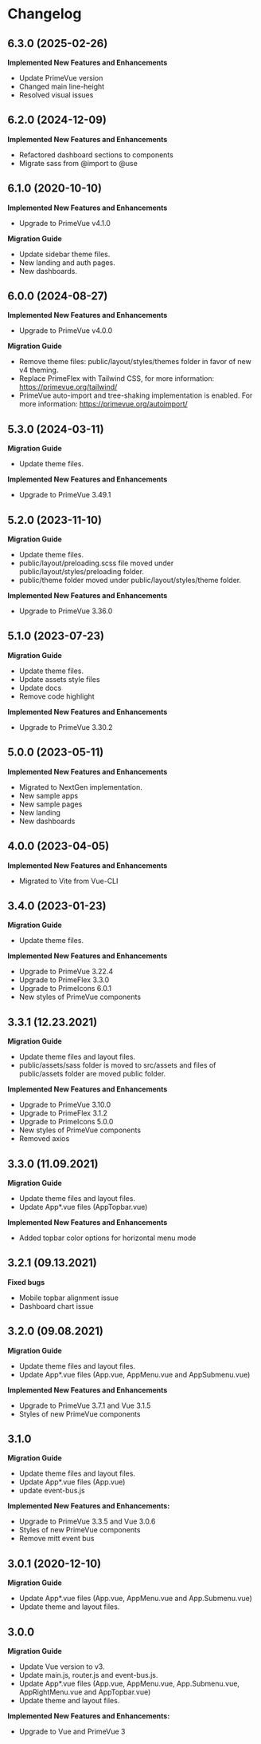 # Changelog

## 6.3.0 (2025-02-26)

**Implemented New Features and Enhancements**

-   Update PrimeVue version
-   Changed main line-height
-   Resolved visual issues

## 6.2.0 (2024-12-09)

**Implemented New Features and Enhancements**

-   Refactored dashboard sections to components
-   Migrate sass from @import to @use

## 6.1.0 (2020-10-10)

**Implemented New Features and Enhancements**

-   Upgrade to PrimeVue v4.1.0

**Migration Guide**

-   Update sidebar theme files.
-   New landing and auth pages.
-   New dashboards.

## 6.0.0 (2024-08-27)

**Implemented New Features and Enhancements**

-   Upgrade to PrimeVue v4.0.0

**Migration Guide**

-   Remove theme files: public/layout/styles/themes folder in favor of new v4 theming.
-   Replace PrimeFlex with Tailwind CSS, for more information: https://primevue.org/tailwind/
-   PrimeVue auto-import and tree-shaking implementation is enabled. For more information: https://primevue.org/autoimport/

## 5.3.0 (2024-03-11)

**Migration Guide**

-   Update theme files.

**Implemented New Features and Enhancements**

-   Upgrade to PrimeVue 3.49.1

## 5.2.0 (2023-11-10)

**Migration Guide**

-   Update theme files.
-   public/layout/preloading.scss file moved under public/layout/styles/preloading folder.
-   public/theme folder moved under public/layout/styles/theme folder.

**Implemented New Features and Enhancements**

-   Upgrade to PrimeVue 3.36.0

## 5.1.0 (2023-07-23)

**Migration Guide**

-   Update theme files.
-   Update assets style files
-   Update docs
-   Remove code highlight

**Implemented New Features and Enhancements**

-   Upgrade to PrimeVue 3.30.2

## 5.0.0 (2023-05-11)

**Implemented New Features and Enhancements**

-   Migrated to NextGen implementation.
-   New sample apps
-   New sample pages
-   New landing
-   New dashboards

## 4.0.0 (2023-04-05)

**Implemented New Features and Enhancements**

-   Migrated to Vite from Vue-CLI

## 3.4.0 (2023-01-23)

**Migration Guide**

-   Update theme files.

**Implemented New Features and Enhancements**

-   Upgrade to PrimeVue 3.22.4
-   Upgrade to PrimeFlex 3.3.0
-   Upgrade to PrimeIcons 6.0.1
-   New styles of PrimeVue components

## 3.3.1 (12.23.2021)

**Migration Guide**

-   Update theme files and layout files.
-   public/assets/sass folder is moved to src/assets and files of public/assets folder are moved public folder.

**Implemented New Features and Enhancements**

-   Upgrade to PrimeVue 3.10.0
-   Upgrade to PrimeFlex 3.1.2
-   Upgrade to PrimeIcons 5.0.0
-   New styles of PrimeVue components
-   Removed axios

## 3.3.0 (11.09.2021)

**Migration Guide**

-   Update theme files and layout files.
-   Update App\*.vue files (AppTopbar.vue)

**Implemented New Features and Enhancements**

-   Added topbar color options for horizontal menu mode

## 3.2.1 (09.13.2021)

**Fixed bugs**

-   Mobile topbar alignment issue
-   Dashboard chart issue

## 3.2.0 (09.08.2021)

**Migration Guide**

-   Update theme files and layout files.
-   Update App\*.vue files (App.vue, AppMenu.vue and AppSubmenu.vue)

**Implemented New Features and Enhancements**

-   Upgrade to PrimeVue 3.7.1 and Vue 3.1.5
-   Styles of new PrimeVue components

## 3.1.0

**Migration Guide**

-   Update theme files and layout files.
-   Update App\*.vue files (App.vue)
-   update event-bus.js

**Implemented New Features and Enhancements:**

-   Upgrade to PrimeVue 3.3.5 and Vue 3.0.6
-   Styles of new PrimeVue components
-   Remove mitt event bus

## 3.0.1 (2020-12-10)

**Migration Guide**

-   Update App\*.vue files (App.vue, AppMenu.vue and App.Submenu.vue)
-   Update theme and layout files.

## 3.0.0

**Migration Guide**

-   Update Vue version to v3.
-   Update main.js, router.js and event-bus.js.
-   Update App\*.vue files (App.vue, AppMenu.vue, App.Submenu.vue, AppRightMenu.vue and AppTopbar.vue)
-   Update theme and layout files.

**Implemented New Features and Enhancements:**

-   Upgrade to Vue and PrimeVue 3
